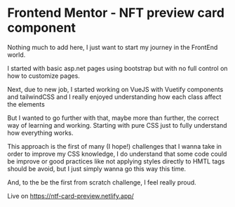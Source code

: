 # Frontend Mentor - NFT preview card component

Nothing much to add here, I just want to start my journey in the FrontEnd world.

I started with basic asp.net pages using bootstrap but with no full control on how to customize pages.

Next, due to new job, I started working on VueJS with Vuetify components and tailwindCSS and I really enjoyed understanding how each class affect the elements

But I wanted to go further with that, maybe more than further, the correct way of learning and working. Starting with pure CSS just to fully understand how everything works.

This approach is the first of many (I hope!) challenges that I wanna take in order to improve my CSS knowledge, I do understand that some code could be improve or good practices like not applying styles directly to HMTL tags should be avoid, but I just simply wanna go this way this time.

And, to the be the first from scratch challenge, I feel really proud.

Live on https://ntf-card-preview.netlify.app/
